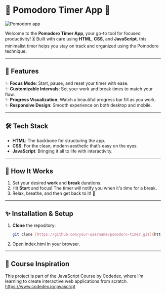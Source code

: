 # 🌸 Pomodoro Timer App 🌿

![Pomodoro app](https://github.com/user-attachments/assets/484c0450-2baa-4ff0-af2f-6980e740eef8)

Welcome to the **Pomodoro Timer App**, your go-to tool for focused productivity! ⏳ Built with care using **HTML**, **CSS**, and **JavaScript**, this minimalist timer helps you stay on track and organized using the Pomodoro technique.

---

## 🌿 Features

✨ **Focus Mode**: Start, pause, and reset your timer with ease.  
✨ **Customizable Intervals**: Set your work and break times to match your flow.  
✨ **Progress Visualization**: Watch a beautiful progress bar fill as you work.  
✨ **Responsive Design**: Smooth experience on both desktop and mobile.

---

## 🛠️ Tech Stack

- **HTML**: The backbone for structuring the app.  
- **CSS**: For the clean, modern aesthetic that’s easy on the eyes.  
- **JavaScript**: Bringing it all to life with interactivity.  

---

## 🎯 How It Works

1. Set your desired **work** and **break** durations.  
2. Hit **Start** and focus! The timer will notify you when it's time for a break.  
3. Relax, breathe, and then get back to it! 🌿

---

## ✨ Installation & Setup

1. **Clone** the repository:
   ```bash
   git clone [https://github.com/your-username/pomodoro-timer.git](https://github.com/santanagabi/pomodoro-app.git)
   ````
2. Open index.html in your browser.

---
## 🌟 Course Inspiration
This project is part of the JavaScript Course by Codedex, where I’m learning to create interactive web applications from scratch.
https://www.codedex.io/javascript

